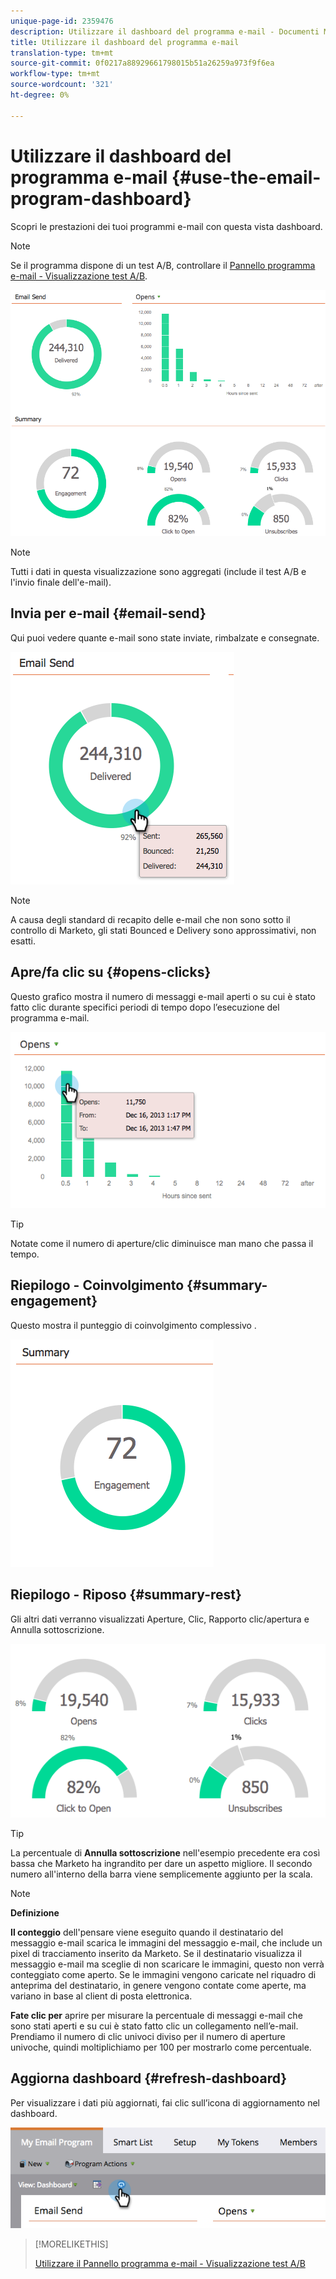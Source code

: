```yaml
---
unique-page-id: 2359476
description: Utilizzare il dashboard del programma e-mail - Documenti Marketo - Documentazione del prodotto
title: Utilizzare il dashboard del programma e-mail
translation-type: tm+mt
source-git-commit: 0f0217a88929661798015b51a26259a973f9f6ea
workflow-type: tm+mt
source-wordcount: '321'
ht-degree: 0%

---
```



# Utilizzare il dashboard del programma e-mail {#use-the-email-program-dashboard}

Scopri le prestazioni dei tuoi programmi e-mail con questa vista dashboard.

>[!NOTE]
>
>Se il programma dispone di un test A/B, controllare il [Pannello programma e-mail - Visualizzazione test A/B](/help/marketo/product-docs/email-marketing/email-programs/email-program-actions/email-test-a-b-test/use-the-email-program-dashboard-a-b-test-view.md).

![](assets/image2014-9-12-14-3a12-3a56.png)

>[!NOTE]
>
>Tutti i dati in questa visualizzazione sono aggregati (include il test A/B e l&#39;invio finale dell&#39;e-mail).

## Invia per e-mail {#email-send}

Qui puoi vedere quante e-mail sono state inviate, rimbalzate e consegnate.

![](assets/image2014-9-12-14-3a13-3a3.png)

>[!NOTE]
>
>A causa degli standard di recapito delle e-mail che non sono sotto il controllo di Marketo, gli stati Bounced e Delivery sono approssimativi, non esatti.

## Apre/fa clic su {#opens-clicks}

Questo grafico mostra il numero di messaggi e-mail aperti o su cui è stato fatto clic durante specifici periodi di tempo dopo l’esecuzione del programma e-mail.

![](assets/image2014-9-12-14-3a13-3a7.png)

>[!TIP]
>
>Notate come il numero di aperture/clic diminuisce man mano che passa il tempo.

## Riepilogo - Coinvolgimento {#summary-engagement}

Questo mostra il punteggio di coinvolgimento complessivo [](/help/marketo/product-docs/email-marketing/drip-nurturing/reports-and-notifications/understanding-the-engagement-score.md).

![](assets/image2014-9-12-14-3a13-3a11.png)

## Riepilogo - Riposo {#summary-rest}

Gli altri dati verranno visualizzati Aperture, Clic, Rapporto clic/apertura e Annulla sottoscrizione.

![](assets/image2014-9-12-14-3a13-3a15.png)

>[!TIP]
>
>La percentuale di **Annulla sottoscrizione** nell&#39;esempio precedente era così bassa che Marketo ha ingrandito per dare un aspetto migliore. Il secondo numero all&#39;interno della barra viene semplicemente aggiunto per la scala.

>[!NOTE]
>
>**Definizione**
>
>**Il conteggio** dell&#39;pensare viene eseguito quando il destinatario del messaggio e-mail scarica le immagini del messaggio e-mail, che include un pixel di tracciamento inserito da Marketo. Se il destinatario visualizza il messaggio e-mail ma sceglie di non scaricare le immagini, questo non verrà conteggiato come aperto. Se le immagini vengono caricate nel riquadro di anteprima del destinatario, in genere vengono contate come aperte, ma variano in base al client di posta elettronica.
>
>**Fate clic per** aprire per misurare la percentuale di messaggi e-mail che sono stati aperti e su cui è stato fatto clic un collegamento nell’e-mail. Prendiamo il numero di clic univoci diviso per il numero di aperture univoche, quindi moltiplichiamo per 100 per mostrarlo come percentuale.

## Aggiorna dashboard {#refresh-dashboard}

Per visualizzare i dati più aggiornati, fai clic sull’icona di aggiornamento nel dashboard.

![](assets/refreshicon.png)

>[!MORELIKETHIS]
>
>[Utilizzare il Pannello programma e-mail - Visualizzazione test A/B](/help/marketo/product-docs/email-marketing/email-programs/email-program-actions/email-test-a-b-test/use-the-email-program-dashboard-a-b-test-view.md)
